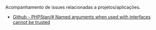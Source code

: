 Acompanhamento de issues relacionadas a projetos/aplicações.

- [Github - PHPStan/# Named arguments when used with interfaces cannot be trusted](https://github.com/phpstan/phpstan/issues/7434)